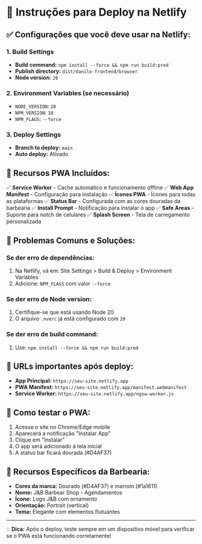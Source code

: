 # 🚀 Instruções para Deploy na Netlify

## ✅ Configurações que você deve usar na Netlify:

### 1. Build Settings
- **Build command:** `npm install --force && npm run build:prod`
- **Publish directory:** `dist/danilo-frontend/browser`
- **Node version:** `20`

### 2. Environment Variables (se necessário)
- `NODE_VERSION`: `20`
- `NPM_VERSION`: `10`
- `NPM_FLAGS`: `--force`

### 3. Deploy Settings
- **Branch to deploy:** `main`
- **Auto deploy:** Ativado

## 📱 Recursos PWA Incluídos:

✅ **Service Worker** - Cache automático e funcionamento offline
✅ **Web App Manifest** - Configuração para instalação
✅ **Ícones PWA** - Ícones para todas as plataformas
✅ **Status Bar** - Configurada com as cores douradas da barbearia
✅ **Install Prompt** - Notificação para instalar o app
✅ **Safe Areas** - Suporte para notch de celulares
✅ **Splash Screen** - Tela de carregamento personalizada

## 🔧 Problemas Comuns e Soluções:

### Se der erro de dependências:
1. Na Netlify, vá em: Site Settings > Build & Deploy > Environment Variables
2. Adicione: `NPM_FLAGS` com valor `--force`

### Se der erro de Node version:
1. Certifique-se que está usando Node 20
2. O arquivo `.nvmrc` já está configurado com `20`

### Se der erro de build command:
1. Use: `npm install --force && npm run build:prod`

## 📝 URLs importantes após deploy:

- **App Principal:** `https://seu-site.netlify.app`
- **PWA Manifest:** `https://seu-site.netlify.app/manifest.webmanifest`
- **Service Worker:** `https://seu-site.netlify.app/ngsw-worker.js`

## 📱 Como testar o PWA:

1. Acesse o site no Chrome/Edge mobile
2. Aparecerá a notificação "Instalar App"
3. Clique em "Instalar"
4. O app será adicionado à tela inicial
5. A status bar ficará dourada (#D4AF37)

## 🎨 Recursos Específicos da Barbearia:

- **Cores da marca:** Dourado (#D4AF37) e marrom (#1a1611)
- **Nome:** J&B Barbear Shop - Agendamentos
- **Ícone:** Logo J&B com ornamento
- **Orientação:** Portrait (vertical)
- **Tema:** Elegante com elementos flutuantes

---
💡 **Dica:** Após o deploy, teste sempre em um dispositivo móvel para verificar se o PWA está funcionando corretamente!

